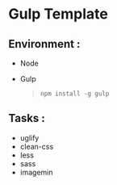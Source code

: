 Gulp Template
===

Environment :
---
 - Node
 - Gulp
 
   > `npm install -g gulp`


Tasks :
---
 - uglify
 - clean-css
 - less
 - sass
 - imagemin
